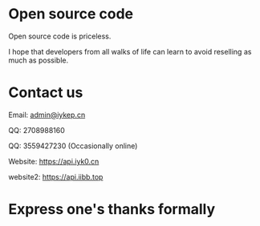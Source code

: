 # Open source code


Open source code is priceless.

I hope that developers from all walks of life can learn to avoid reselling as much as possible.

# Contact us
Email: admin@iykep.cn

QQ: 2708988160

QQ: 3559427230 (Occasionally online)

Website: https://api.iyk0.cn

website2: https://api.iibb.top

# Express one's thanks formally


